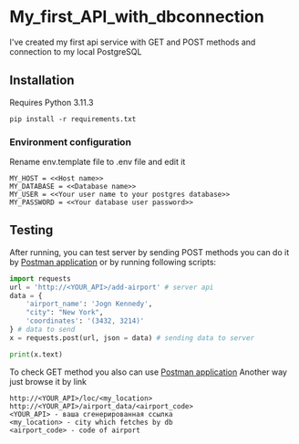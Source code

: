 # My_first_API_with_dbconnection

I've created my first api service with GET and POST methods and connection to my local PostgreSQL 

## Installation
Requires Python 3.11.3
```
pip install -r requirements.txt
```
### Environment configuration
Rename env.template file to .env file and edit it 
```
MY_HOST = <<Host name>>
MY_DATABASE = <<Database name>>
MY_USER = <<Your user name to your postgres database>>
MY_PASSWORD = <<Your database user password>>
```

## Testing
After running, you can test server by sending POST methods you can do it by [Postman application](https://web.postman.co/workspace/test_workspace~9296645f-ffb9-4f4f-885c-f3b0b6f2e94f/overview) 
or by running following scripts:
```python
import requests
url = 'http://<YOUR_API>/add-airport' # server api
data = {
    'airport_name': 'Jogn Kennedy',
    "city": "New York",
    'coordinates': '(3432, 3214)'
} # data to send
x = requests.post(url, json = data) # sending data to server

print(x.text)
```

To check GET method you also can use [Postman application](https://web.postman.co/workspace/test_workspace~9296645f-ffb9-4f4f-885c-f3b0b6f2e94f/overview)
Another way just browse it by link
```
http://<YOUR_API>/loc/<my_location> 
http://<YOUR_API>/airport_data/<airport_code>
<YOUR_API> - ваша сгенерированная ссылка
<my_location> - city which fetches by db
<airport_code> - code of airport 
```